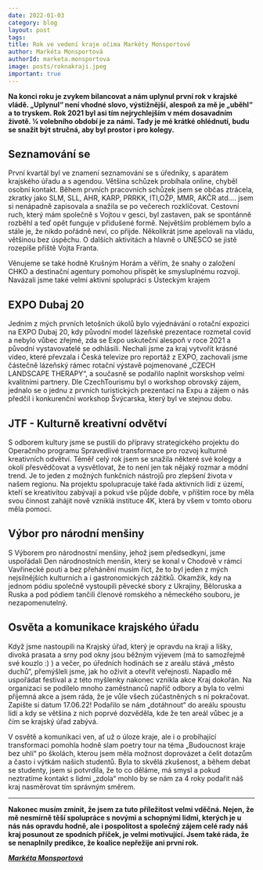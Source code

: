 ```yaml
---
date: 2022-01-03
category: blog
layout: post
tags: 
title: Rok ve vedení kraje očima Markéty Monsportové
author: Markéta Monsportová
authorId: marketa.monsportova
image: posts/roknakraji.jpeg
important: true
---
```


**Na konci roku je zvykem bilancovat a nám uplynul první rok v krajské vládě. „Uplynul“ není vhodné slovo, výstižnější, alespoň za mě je „uběhl“ a to tryskem. Rok 2021 byl asi tím nejrychlejším v mém dosavadním životě. ¼ volebního období je za námi. Tady je mé krátké ohlédnutí, budu se snažit být stručná, aby byl prostor i pro kolegy.**


## Seznamování se

První kvartál byl ve znamení seznamování se s úředníky, s aparátem krajského úřadu a s agendou. Většina schůzek probíhala online, chyběl osobní kontakt. Během prvních pracovních schůzek jsem se občas ztrácela, zkratky jako SLM, SLL, AHR, KARP, PRRKK, ITI,OŽP, MMR, AKČR atd…. jsem si nenápadně zapisovala a snažila se po večerech rozklíčovat. Cestovní ruch, který mám společně s Vojtou v gesci, byl zastaven, pak se spontánně rozběhl a teď opět funguje v přidušené formě. Největším problémem bylo a stále je, že nikdo pořádně neví, co přijde. Několikrát jsme apelovali na vládu, většinou bez úspěchu. O dalších aktivitách a hlavně o UNESCO se jistě rozepíše příště Vojta Franta.

Věnujeme se také hodně Krušným Horám a věřím, že snahy o založení CHKO a destinační agentury pomohou přispět ke smysluplnému rozvoji. Navázali jsme také velmi aktivní spolupráci s Ústeckým krajem

## EXPO Dubaj 20
Jedním z mých prvních letošních úkolů bylo vyjednávání o rotační expozici na EXPO Dubaj 20, kdy původní model lázeňské prezentace rozmetal covid a nebylo vůbec zřejmé, zda se Expo uskuteční alespoň v roce 2021 a původní vystavovatelé se odhlásili. Nechali jsme za kraj vytvořit krásné video, které převzala i Česká televize pro reportáž z EXPO, zachovali jsme částečně lázeňský rámec rotační výstavě pojmenované „CZECH LANDSCAPE THERAPY“, a současně se podařilo naplnit worskshop velmi kvalitními partnery. Dle CzechTourismu byl o workshop obrovský zájem, jednalo se o jednu z prvních turistických prezentací na Expu a zájem o nás předčil i konkurenční workshop Švýcarska, který byl ve stejnou dobu.

## JTF - Kulturně kreativní odvětví
S odborem kultury jsme se pustili do přípravy strategického projektu do Operačního programu Spravedlivé transformace pro rozvoj kulturně kreativních odvětví. Téměř celý rok jsem se snažila některé své kolegy a okolí přesvědčovat a vysvětlovat, že to není jen tak nějaký rozmar a módní trend. Je to jeden z možných funkčních nástrojů pro zlepšení života v našem regionu. Na projektu spolupracuje také řada aktivních lidí z území, kteří se kreativitou zabývají a pokud vše půjde dobře, v příštím roce by měla svou činnost zahájit nově vzniklá instituce 4K, která by všem v tomto oboru měla pomoci.

## Výbor pro národní menšiny
S Výborem pro národnostní menšiny, jehož jsem předsedkyní, jsme uspořádali Den národnostních menšin, který se konal v Chodově v rámci Vavřinecké pouti a bez přehánění musím říct, že to byl jeden z mých nejsilnějších kulturních a i gastronomických zážitků. Okamžik, kdy na jednom pódiu společně vystoupili pěvecké sbory z Ukrajiny, Běloruska a Ruska a pod pódiem tančili členové romského a německého souboru, je nezapomenutelný.

## Osvěta a komunikace krajského úřadu
Když jsme nastoupili na Krajský úřad, který je opravdu na kraji a lišky, divoká prasata a srny pod okny jsou běžným výjevem (má to samozřejmě své kouzlo :) ) a večer, po úředních hodinách se z areálu stává „město duchů“, přemýšleli jsme, jak ho oživit a otevřít veřejnosti. Napadlo mě uspořádat festival a z této myšlenky nakonec vznikla akce Kraj dokořán. Na organizaci se podílelo mnoho zaměstnanců napříč odbory a byla to velmi příjemná akce a jsem ráda, že je vůle všech zúčastněných s ní pokračovat. Zapište si datum 17.06.22! Podařilo se nám „dotáhnout“ do areálu spoustu lidí a kdy se většina z nich poprvé dozvěděla, kde že ten areál vůbec je a čím se krajský úřad zabývá.

V osvětě a komunikaci ven, ať už o úloze kraje, ale i o probíhající transformaci pomohla hodně slam poetry tour na téma „Budoucnost kraje bez uhlí“ po školách, kterou jsem měla možnost doprovázet a čelit dotazům a často i výtkám našich studentů. Byla to skvělá zkušenost, a během debat se studenty, jsem si potvrdila, že to co děláme, má smysl a pokud neztratíme kontakt s lidmi „zdola“ mohlo by se nám za 4 roky podařit náš kraj nasměrovat tím správným směrem.

---
**Nakonec musím zmínit, že jsem za tuto příležitost velmi vděčná. Nejen, že mě nesmírně těší spolupráce s novými a schopnými lidmi, kterých je u nás nás opravdu hodně, ale i pospolitost a společný zájem celé rady náš kraj posunout ze spodních příček, je velmi motivující. Jsem také ráda, že se nenaplnily predikce, že koalice nepřežije ani první rok.**

[***Markéta Monsportová***](https://karlovarsky.pirati.cz/lide/marketa-monsportova/)

